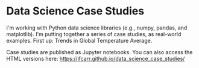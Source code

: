# Data Science Case Studies

I'm working with Python data science libraries (e.g., numpy, pandas, and matplotlib).  I'm putting together a series of case studies, as real-world examples.  First up: Trends in Global Temperature Average.

Case studies are published as Jupyter notebooks.  You can also access the HTML versions here: https://jfcarr.github.io/data_science_case_studies/